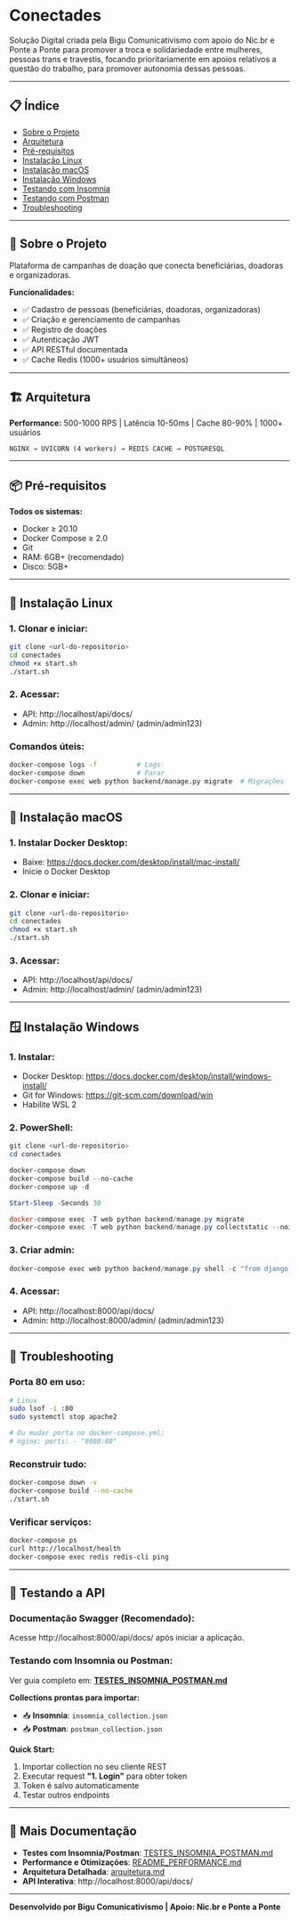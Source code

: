 # Conectades

Solução Digital criada pela Bigu Comunicativismo com apoio do Nic.br e Ponte a Ponte para promover a troca e solidariedade entre mulheres, pessoas trans e travestis, focando prioritariamente em apoios relativos a questão do trabalho, para promover autonomia dessas pessoas.

---

## 📋 Índice

- [Sobre o Projeto](#sobre-o-projeto)
- [Arquitetura](#arquitetura)
- [Pré-requisitos](#pré-requisitos)
- [Instalação Linux](#instalação-linux)
- [Instalação macOS](#instalação-macos)
- [Instalação Windows](#instalação-windows)
- [Testando com Insomnia](#testando-com-insomnia)
- [Testando com Postman](#testando-com-postman)
- [Troubleshooting](#troubleshooting)

---

## 🎯 Sobre o Projeto

Plataforma de campanhas de doação que conecta beneficiárias, doadoras e organizadoras.

**Funcionalidades:**
- ✅ Cadastro de pessoas (beneficiárias, doadoras, organizadoras)
- ✅ Criação e gerenciamento de campanhas
- ✅ Registro de doações
- ✅ Autenticação JWT
- ✅ API RESTful documentada
- ✅ Cache Redis (1000+ usuários simultâneos)

---

## 🏗️ Arquitetura

**Performance:** 500-1000 RPS | Latência 10-50ms | Cache 80-90% | 1000+ usuários

```
NGINX → UVICORN (4 workers) → REDIS CACHE → POSTGRESQL
```

---

## 📦 Pré-requisitos

**Todos os sistemas:**
- Docker ≥ 20.10
- Docker Compose ≥ 2.0
- Git
- RAM: 6GB+ (recomendado)
- Disco: 5GB+

---

## 🐧 Instalação Linux

### 1. Clonar e iniciar:
```bash
git clone <url-do-repositorio>
cd conectades
chmod +x start.sh
./start.sh
```

### 2. Acessar:
- API: http://localhost/api/docs/
- Admin: http://localhost/admin/ (admin/admin123)

### Comandos úteis:
```bash
docker-compose logs -f          # Logs
docker-compose down             # Parar
docker-compose exec web python backend/manage.py migrate  # Migrações
```

---

## 🍎 Instalação macOS

### 1. Instalar Docker Desktop:
- Baixe: https://docs.docker.com/desktop/install/mac-install/
- Inicie o Docker Desktop

### 2. Clonar e iniciar:
```bash
git clone <url-do-repositorio>
cd conectades
chmod +x start.sh
./start.sh
```

### 3. Acessar:
- API: http://localhost/api/docs/
- Admin: http://localhost/admin/ (admin/admin123)

---

## 🪟 Instalação Windows

### 1. Instalar:
- Docker Desktop: https://docs.docker.com/desktop/install/windows-install/
- Git for Windows: https://git-scm.com/download/win
- Habilite WSL 2

### 2. PowerShell:
```powershell
git clone <url-do-repositorio>
cd conectades

docker-compose down
docker-compose build --no-cache
docker-compose up -d

Start-Sleep -Seconds 30

docker-compose exec -T web python backend/manage.py migrate
docker-compose exec -T web python backend/manage.py collectstatic --noinput
```

### 3. Criar admin:
```powershell
docker-compose exec web python backend/manage.py shell -c "from django.contrib.auth import get_user_model; U=get_user_model(); u,c=U.objects.get_or_create(username='admin', defaults={'email':'admin@conectades.com'}); u.is_staff=True; u.is_superuser=True; u.set_password('admin123'); u.save(); print('OK')"
```

### 4. Acessar:
- API: http://localhost:8000/api/docs/
- Admin: http://localhost:8000/admin/ (admin/admin123)

---

## 🔧 Troubleshooting

### Porta 80 em uso:
```bash
# Linux
sudo lsof -i :80
sudo systemctl stop apache2

# Ou mudar porta no docker-compose.yml:
# nginx: ports: - "8080:80"
```

### Reconstruir tudo:
```bash
docker-compose down -v
docker-compose build --no-cache
./start.sh
```

### Verificar serviços:
```bash
docker-compose ps
curl http://localhost/health
docker-compose exec redis redis-cli ping
```

---

## 🧪 Testando a API

### Documentação Swagger (Recomendado):
Acesse http://localhost:8000/api/docs/ após iniciar a aplicação.

### Testando com Insomnia ou Postman:
Ver guia completo em: **[TESTES_INSOMNIA_POSTMAN.md](TESTES_INSOMNIA_POSTMAN.md)**

**Collections prontas para importar:**
- 📥 **Insomnia**: `insomnia_collection.json`
- 📥 **Postman**: `postman_collection.json`

**Quick Start:**
1. Importar collection no seu cliente REST
2. Executar request **"1. Login"** para obter token
3. Token é salvo automaticamente
4. Testar outros endpoints

---

## 📖 Mais Documentação

- **Testes com Insomnia/Postman**: [TESTES_INSOMNIA_POSTMAN.md](TESTES_INSOMNIA_POSTMAN.md)
- **Performance e Otimizações**: [README_PERFORMANCE.md](README_PERFORMANCE.md)
- **Arquitetura Detalhada**: [arquitetura.md](arquitetura.md)
- **API Interativa**: http://localhost:8000/api/docs/

---

**Desenvolvido por Bigu Comunicativismo | Apoio: Nic.br e Ponte a Ponte**
